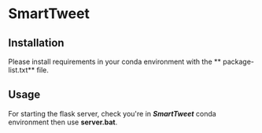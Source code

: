 # SmartTweet

## Installation

Please install requirements in your conda environment with the ** package-list.txt** file.

## Usage

For starting the flask server, check you're in ***SmartTweet*** conda environment then use **server.bat**.
